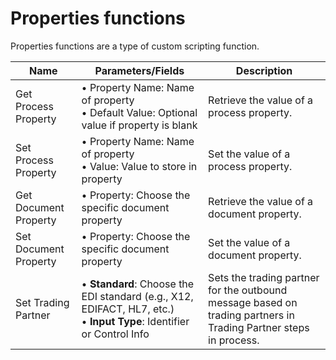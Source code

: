 # Properties functions

<head>
  <meta name="guidename" content="Integration"/>
  <meta name="context" content="GUID-9d0c68f4-f19a-453a-ab45-ee533b7411dd"/>
</head>


Properties functions are a type of custom scripting function.

| Name                   | Parameters/Fields                                                                                                            | Description                                                                                                       |
|------------------------|-----------------------------------------------------------------------------------------------------------------------------|-------------------------------------------------------------------------------------------------------------------|
| Get Process Property   | • Property Name: Name of property<br />• Default Value: Optional value if property is blank                                  | Retrieve the value of a process property.                                                                        |
| Set Process Property   | • Property Name: Name of property<br />• Value: Value to store in property                                                   | Set the value of a process property.                                                                             |
| Get Document Property  | • Property: Choose the specific document property                                                                           | Retrieve the value of a document property.                                                                       |
| Set Document Property  | • Property: Choose the specific document property                                                                           | Set the value of a document property.                                                                            |
| Set Trading Partner    | • **Standard**: Choose the EDI standard (e.g., X12, EDIFACT, HL7, etc.)<br />• **Input Type**: Identifier or Control Info    | Sets the trading partner for the outbound message based on trading partners in Trading Partner steps in process. |